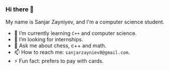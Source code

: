 ### Hi there 👋


My name is Sanjar Zayniyev, and I'm a computer science student. 

- 🌱 I’m currently learning `C++` and computer science.
- 👯 I’m looking for internships.
- 💬 Ask me about chess, c++ and math.
- 📫 How to reach me: `sanjarzayniev0@gmail.com`.
- ⚡ Fun fact: prefers to pay with cards.
